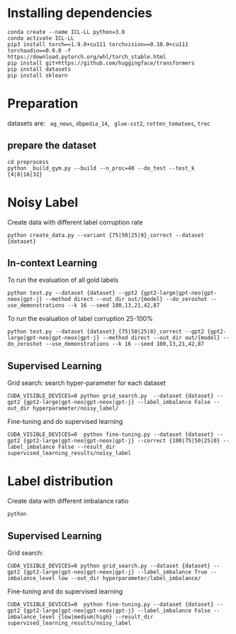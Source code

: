 
# Installing dependencies
```
conda create --name ICL-LL python=3.8
conda activate ICL-LL
pip3 install torch==1.9.0+cu111 torchvision==0.10.0+cu111 torchaudio==0.9.0 -f https://download.pytorch.org/whl/torch_stable.html
pip install git+https://github.com/huggingface/transformers
pip install datasets
pip install sklearn
```
# Preparation
datasets are: `` ag_news``, ``dbpedia_14``, `` glue-sst2``, ``rotten_tomatoes``, ``trec``
## prepare the dataset
```
cd preprocess
python _build_gym.py --build --n_proc=40 --do_test --test_k {4|8|16|32}
```

# Noisy Label

Create data with different label corruption rate
```
python create_data.py --variant {75|50|25|0}_correct --dataset {dataset}
```
## In-context Learning
To run the evaluation of all gold labels
```
python test.py --dataset {dataset} --gpt2 {gpt2-large|gpt-neo|gpt-neox|gpt-j} --method direct --out_dir out/{model} --do_zeroshot --use_demonstrations --k 16 --seed 100,13,21,42,87
```
To run the evaluation of label corruption 25-100%
```
python test.py --dataset {dataset}_{75|50|25|0}_correct --gpt2 {gpt2-large|gpt-neo|gpt-neox|gpt-j} --method direct --out_dir out/{model} --do_zeroshot --use_demonstrations --k 16 --seed 100,13,21,42,87 
```

## Supervised Learning
Grid search: search hyper-parameter for each dataset 
```
CUDA_VISIBLE_DEVICES=0 python grid_search.py  --dataset {dataset} --gpt2 {gpt2-large|gpt-neo|gpt-neox|gpt-j} --label_imbalance False --out_dir hyperparameter/noisy_label/
```

Fine-tuning and do supervised learning
```
CUDA_VISIBLE_DEVICES=0  python fine-tuning.py --dataset {dataset} --gpt2 {gpt2-large|gpt-neo|gpt-neox|gpt-j} --correct {100|75|50|25|0} --label_imbalance False --result_dir supervised_learning_results/noisy_label
```

# Label distribution 
Create data with different imbalance ratio
```
python 
```

## Supervised Learning 
Grid search:
```
CUDA_VISIBLE_DEVICES=0 python grid_search.py --dataset {dataset} --gpt2 {gpt2-large|gpt-neo|gpt-neox|gpt-j} --label_imbalance True --imbalance_level low --out_dir hyperparameter/label_imbalance/
```
Fine-tuning and do supervised learning
```
CUDA_VISIBLE_DEVICES=0  python fine-tuning.py --dataset {dataset} --gpt2 {gpt2-large|gpt-neo|gpt-neox|gpt-j} --label_imbalance False --imbalance_level {low|medium|high} --result_dir supervised_learning_results/noisy_label
```